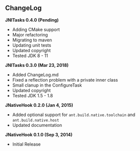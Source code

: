 ## ChangeLog

**JNITasks 0.4.0 (Pending)**
 * Adding CMake support
 * Major refactoring
 * Migrating to maven
 * Updating unit tests
 * Updated copyright
 * Tested JDK 8 - 11

**JNITasks 0.3.0 (Mar 23, 2018)**
 * Added ChangeLog.md
 * Fixed a reflection problem with a private inner class
 * Small clanup in the ConfigureTask
 * Updated copyright
 * Tested JDK 1.5 - 1.8

**JNativeHook 0.2.0 (Jan 4, 2015)**
 * Added optional support for `ant.build.native.toolchain` and `ant.build.native.host`
 * Updated documentation

**JNativeHook 0.1.0 (Sep 3, 2014)**
 * Initial Release
